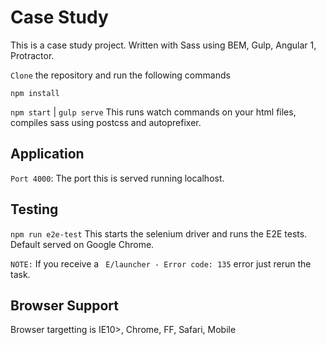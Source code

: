 # Case Study

This is a case study project. Written with Sass using BEM, Gulp, Angular 1, Protractor.

`Clone` the repository and run the following commands

`npm install`

`npm start` | `gulp serve` This runs watch commands on your html files, compiles sass using postcss and autoprefixer.

## Application
`Port 4000`: The port this is served running localhost.

## Testing
`npm run e2e-test` This starts the selenium driver and runs the E2E tests. Default served on Google Chrome.

`NOTE:` If you receive a ` E/launcher - Error code: 135` error just rerun the task.

## Browser Support
Browser targetting is IE10>, Chrome, FF, Safari, Mobile
